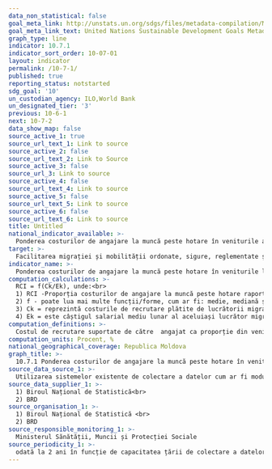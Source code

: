 ```yaml
---
data_non_statistical: false
goal_meta_link: http://unstats.un.org/sdgs/files/metadata-compilation/Metadata-Goal-10.pdf
goal_meta_link_text: United Nations Sustainable Development Goals Metadata (pdf 564kB)
graph_type: line
indicator: 10.7.1
indicator_sort_order: 10-07-01
layout: indicator
permalink: /10-7-1/
published: true
reporting_status: notstarted
sdg_goal: '10'
un_custodian_agency: ILO,World Bank
un_designated_tier: '3'
previous: 10-6-1
next: 10-7-2
data_show_map: false
source_active_1: true
source_url_text_1: Link to source
source_active_2: false
source_url_text_2: Link to Source
source_active_3: false
source_url_3: Link to source
source_active_4: false
source_url_text_4: Link to source
source_active_5: false
source_url_text_5: Link to source
source_active_6: false
source_url_text_6: Link to source
title: Untitled
national_indicator_available: >-
  Ponderea costurilor de angajare la muncă peste hotare în veniturile anuale în țara de destinație
target: >-
  Facilitarea migrației și mobilității ordonate, sigure, reglementate și responsabile a persoanelor, inclusiv prin implementarea unor politici de migrație planificate și bine gestionate
indicator_name: >-
  Ponderea costurilor de angajare la muncă peste hotare în veniturile lunare în țara de destinație
computation_calculations: >-
  RCI = f(Ck/Ek), unde:<br> 
  1) RCI -Proporția costurilor de angajare la muncă peste hotare raportate la salariul mediu lunar;<br> 
  2) f - poate lua mai multe funcții/forme, cum ar fi: medie, mediană și quintila 4-a;<br> 
  3) Ck = reprezintă costurile de recrutare plătite de lucrătorii migranți individuali k;<br> 
  4) Ek = este câștigul salarial mediu lunar al aceluiași lucrător migrant k.
computation_definitions: >-
  Costul de recrutare suportate de către  angajat ca proporție din veniturile lunare obținute în țara de destinație, adică: raportul dintre între o măsură de cost și o măsură de venit. Statisticile utilizate pentru numărători și numitori pentru indicatorul dat  ar trebui să se bazeze pe costuri și câștiguri observate pentru același lucrător migrant internațional.
computation_units: Procent, %
national_geographical_coverage: Republica Moldova
graph_title: >-
  10.7.1 Ponderea costurilor de angajare la muncă peste hotare în veniturile anuale în țara de destinație
source_data_source_1: >-
  Utilizarea sistemelor existente de colectare a datelor cum ar fi module ad-hoc în CBGC, AFM, sau alte tipuri de sondaje/cercetări
source_data_supplier_1: >-
  1) Biroul Național de Statistică<br> 
  2) BRD
source_organisation_1: >-
  1) Biroul Național de Statistică <br> 
  2) BRD
source_responsible_monitoring_1: >-
  Ministerul Sănătății, Muncii și Protecției Sociale
source_periodicity_1: >-
  odată la 2 ani în funcție de capacitatea țării de colectare a datelor
---
```

